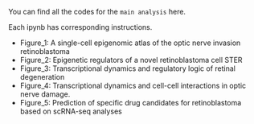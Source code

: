 You can find all the codes for the `main analysis` here.

Each ipynb has corresponding instructions.

- Figure_1: A single-cell epigenomic atlas of the optic nerve invasion retinoblastoma
- Figure_2: Epigenetic regulators of a novel retinoblastoma cell STER
- Figure_3: Transcriptional dynamics and regulatory logic of retinal degeneration
- Figure_4: Transcriptional dynamics and cell-cell interactions in optic nerve damage.
- Figure_5: Prediction of specific drug candidates for retinoblastoma based on scRNA-seq analyses
